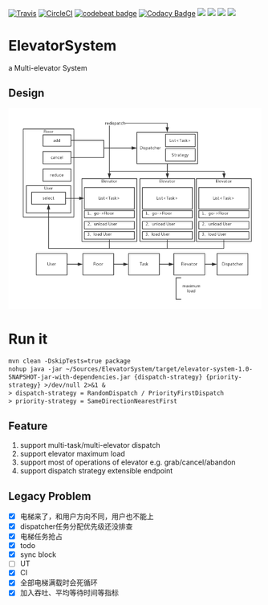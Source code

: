 [![Travis](https://img.shields.io/travis/rust-lang/rust.svg?style=plastic)](https://github.com/lhyundeadsoul/ElevatorSystem)
[![CircleCI](https://img.shields.io/circleci/project/github/RedSparr0w/node-csgo-parser.svg)](https://github.com/lhyundeadsoul/ElevatorSystem)
[![codebeat badge](https://codebeat.co/badges/8863dd20-d5c9-4191-9825-2f86a27b449c)](https://codebeat.co/projects/github-com-lhyundeadsoul-elevatorsystem-master)
[![Codacy Badge](https://api.codacy.com/project/badge/Grade/9084b4d0243b4e8c8314168ed2a7deda)](https://www.codacy.com/app/lhyundeadsoul/ElevatorSystem?utm_source=github.com&amp;utm_medium=referral&amp;utm_content=lhyundeadsoul/ElevatorSystem&amp;utm_campaign=Badge_Grade)
![](https://img.shields.io/badge/language-java-blue.svg)
![](https://img.shields.io/github/issues/lhyundeadsoul/ElevatorSystem.svg)
![](https://img.shields.io/github/forks/lhyundeadsoul/ElevatorSystem.svg)
![](https://img.shields.io/github/stars/lhyundeadsoul/ElevatorSystem.svg)
# ElevatorSystem
a Multi-elevator System

## Design
![arch](src/main/resources/ElevatorSystem.png)

# Run it
```$xslt
mvn clean -DskipTests=true package
nohup java -jar ~/Sources/ElevatorSystem/target/elevator-system-1.0-SNAPSHOT-jar-with-dependencies.jar {dispatch-strategy} {priority-strategy} >/dev/null 2>&1 &
> dispatch-strategy = RandomDispatch / PriorityFirstDispatch 
> priority-strategy = SameDirectionNearestFirst
```
## Feature
1. support multi-task/multi-elevator dispatch
2. support elevator maximum load
3. support most of operations of elevator e.g. grab/cancel/abandon
4. support dispatch strategy extensible endpoint

## Legacy Problem
- [x] 电梯来了，和用户方向不同，用户也不能上
- [x] dispatcher任务分配优先级还没排查
- [x] 电梯任务抢占
- [x] todo
- [x] sync block
- [ ] UT
- [x] CI
- [x] 全部电梯满载时会死循环
- [x] 加入吞吐、平均等待时间等指标